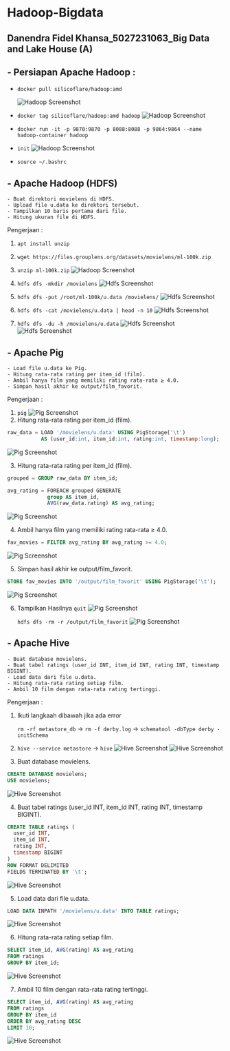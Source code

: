 # Hadoop-Bigdata

## Danendra Fidel Khansa_5027231063_Big Data and Lake House (A)

## - **Persiapan Apache Hadoop :**

- `docker pull silicoflare/hadoop:amd`

  ![Hadoop Screenshot](<img/hadoop%20(1).png>)

- `docker tag silicoflare/hadoop:amd hadoop`
  ![Hadoop Screenshot](<img/hadoop%20(2).png>)
- `docker run -it -p 9870:9870 -p 8088:8088 -p 9864:9864 --name hadoop-container hadoop`

- `init`
  ![Hadoop Screenshot](<img/hadoop%20(3).png>)

- `source ~/.bashrc`

## - **Apache Hadoop (HDFS)**

    - Buat direktori movielens di HDFS.
    - Upload file u.data ke direktori tersebut.
    - Tampilkan 10 baris pertama dari file.
    - Hitung ukuran file di HDFS.

Pengerjaan :

1. `apt install unzip`
2. `wget https://files.grouplens.org/datasets/movielens/ml-100k.zip`
3. `unzip ml-100k.zip`
   ![Hadoop Screenshot](<img/hadoop%20(4).png>)

4. `hdfs dfs -mkdir /movielens`
   ![Hdfs Screenshot](<img/hdfs%20(1).png>)
5. `hdfs dfs -put /root/ml-100k/u.data /movielens/`
   ![Hdfs Screenshot](<img/hdfs%20(2).png>)
6. `hdfs dfs -cat /movielens/u.data | head -n 10`
   ![Hdfs Screenshot](<img/hdfs%20(3).png>)
7. `hdfs dfs -du -h /movielens/u.data`
   ![Hdfs Screenshot](<img/hdfs%20(4).png>)
   ![Hdfs Screenshot](<img/hdfs%20(5).png>)

## - **Apache Pig**

    - Load file u.data ke Pig.
    - Hitung rata-rata rating per item_id (film).
    - Ambil hanya film yang memiliki rating rata-rata ≥ 4.0.
    - Simpan hasil akhir ke output/film_favorit.

Pengerjaan :

1. `pig`
   ![Pig Screenshot](<img/pig%20(1).png>)
2. Hitung rata-rata rating per item_id (film).

```sql
raw_data = LOAD '/movielens/u.data' USING PigStorage('\t')
           AS (user_id:int, item_id:int, rating:int, timestamp:long);
```

![Pig Screenshot](<img/pig%20(2).png>)

3. Hitung rata-rata rating per item_id (film).

```sql
grouped = GROUP raw_data BY item_id;

avg_rating = FOREACH grouped GENERATE
             group AS item_id,
             AVG(raw_data.rating) AS avg_rating;
```

![Pig Screenshot](<img/pig%20(3).png>)

4. Ambil hanya film yang memiliki rating rata-rata ≥ 4.0.

```sql
fav_movies = FILTER avg_rating BY avg_rating >= 4.0;
```

![Pig Screenshot](<img/pig%20(4).png>)

5. Simpan hasil akhir ke output/film_favorit.

```sql
STORE fav_movies INTO '/output/film_favorit' USING PigStorage('\t');

```

![Pig Screenshot](<img/pig%20(5).png>)

6. Tampilkan Hasilnya `quit`
   ![Pig Screenshot](<img/pig%20(6).png>)

   `hdfs dfs -rm -r /output/film_favorit`
   ![Pig Screenshot](<img/pig%20(7).png>)

## - **Apache Hive**

    - Buat database movielens.
    - Buat tabel ratings (user_id INT, item_id INT, rating INT, timestamp BIGINT).
    - Load data dari file u.data.
    - Hitung rata-rata rating setiap film.
    - Ambil 10 film dengan rata-rata rating tertinggi.

Pengerjaan :

1.  Ikuti langkaah dibawah jika ada error

    `rm -rf metastore_db` -> `rm -f derby.log` -> `schematool -dbType derby -initSchema`

2.  `hive --service metastore` -> `hive`
    ![Hive Screenshot](<img/hive%20(1).png>)
    ![Hive Screenshot](<img/hive%20(2).png>)

3.  Buat database movielens.

```sql
CREATE DATABASE movielens;
USE movielens;
```

![Hive Screenshot](<img/hive%20(3).png>)

4. Buat tabel ratings (user_id INT, item_id INT, rating INT, timestamp BIGINT).

```sql
CREATE TABLE ratings (
  user_id INT,
  item_id INT,
  rating INT,
  timestamp BIGINT
)
ROW FORMAT DELIMITED
FIELDS TERMINATED BY '\t';
```

![Hive Screenshot](<img/hive%20(4).png>)

5. Load data dari file u.data.

```sql
LOAD DATA INPATH '/movielens/u.data' INTO TABLE ratings;
```

![Hive Screenshot](<img/hive%20(5).png>)

6. Hitung rata-rata rating setiap film.

```sql
SELECT item_id, AVG(rating) AS avg_rating
FROM ratings
GROUP BY item_id;
```

![Hive Screenshot](<img/hive%20(6).png>)

7. Ambil 10 film dengan rata-rata rating tertinggi.

```sql
SELECT item_id, AVG(rating) AS avg_rating
FROM ratings
GROUP BY item_id
ORDER BY avg_rating DESC
LIMIT 10;
```

![Hive Screenshot](<img/hive%20(7).png>)
